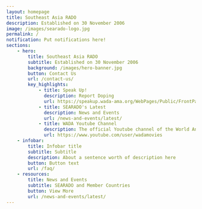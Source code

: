 ```yaml
---
layout: homepage
title: Southeast Asia RADO
description: Established on 30 November 2006
image: /images/searado-logo.jpg
permalink: /
notification: Put notifications here!
sections:
    - hero:
        title: Southeast Asia RADO
        subtitle: Established on 30 November 2006
        background: /images/hero-banner.jpg
        button: Contact Us
        url: /contact-us/
        key_highlights:
            - title: Speak Up!
              description: Report Doping
              url: https://speakup.wada-ama.org/WebPages/Public/FrontPages/Default.aspx
            - title: SEARADO's Latest 
              description: News and Events
              url: /news-and-events/latest/
            - title: WADA Youtube Channel
              description: The official Youtube channel of the World Anti-Doping Agency (WADA)
              url: https://www.youtube.com/user/wadamovies
    - infobar:
        title: Infobar title
        subtitle: Subtitle
        description: About a sentence worth of description here
        button: Button text
        url: /faq/
    - resources:
        title: News and Events
        subtitle: SEARADO and Member Countries
        button: View More
        url: /news-and-events/latest/
---
```


